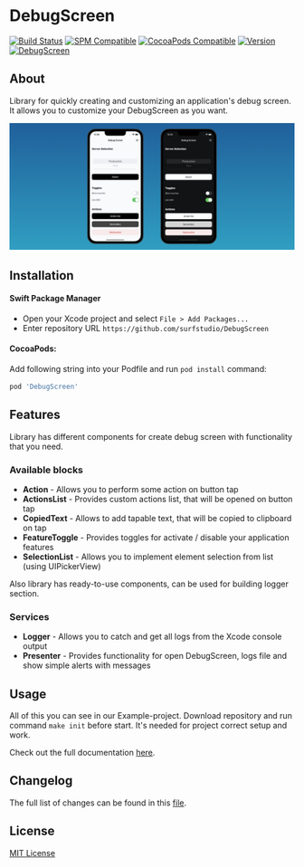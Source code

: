 # DebugScreen

[![Build Status](https://github.com/surfstudio/debug-screen-ios/actions/workflows/main.yml/badge.svg)](https://github.com/surfstudio/debug-screen-ios/actions/workflows/main.yml)
[![SPM Compatible](https://img.shields.io/badge/SPM-compatible-blue.svg)](https://github.com/apple/swift-package-manager)
[![CocoaPods Compatible](https://img.shields.io/badge/CocoaPods-compatible-blue.svg)](https://cocoapods.org)
[![Version](https://img.shields.io/github/release/surfstudio/debug-screen-ios.svg?style=flat)]()
[![DebugScreen](https://i.ibb.co/JBY58v8/Debug-Screen.png)](https://github.com/surfstudio/debug-screen-ios)

## About

Library for quickly creating and customizing an application's debug screen. It allows you to customize your DebugScreen as you want.

![Debug screen demo image](TechDocs/Resources/debug_screen_demo.png)

## Installation

#### Swift Package Manager

- Open your Xcode project and select `File > Add Packages...`
- Enter repository URL `https://github.com/surfstudio/DebugScreen`

#### CocoaPods:

Add following string into your Podfile and run `pod install` command:

```ruby
pod 'DebugScreen'
```

## Features

Library has different components for create debug screen with functionality that you need.

### Available blocks

- **Action** - Allows you to perform some action on button tap
- **ActionsList** - Provides custom actions list, that will be opened on button tap
- **CopiedText** - Allows to add tapable text, that will be copied to clipboard on tap
- **FeatureToggle** - Provides toggles for activate / disable your application features
- **SelectionList** - Allows you to implement element selection from list (using UIPickerView)

Also library has ready-to-use components, can be used for building logger section.

### Services

- **Logger** - Allows you to catch and get all logs from the Xcode console output
- **Presenter** - Provides functionality for open DebugScreen, logs file and show simple alerts with messages 

## Usage

All of this you can see in our Example-project. Download repository and run command `make init` before start. It's needed for project correct setup and work.

Check out the full documentation [here](https://surfstudio.github.io/debug-screen-ios/documentation/debugscreen/).

## Changelog

The full list of changes can be found in this [file](./Changelog.md).

## License



[MIT License](./LICENSE)
